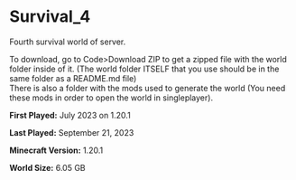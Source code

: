 # Survival_4
Fourth survival world of server.

To download, go to Code>Download ZIP to get a zipped file with the world folder inside of it. (The world folder ITSELF that you use should be in the same folder as a README.md file)<br>
There is also a folder with the mods used to generate the world (You need these mods in order to open the world in singleplayer).

**First Played:** July 2023 on 1.20.1

**Last Played:** September 21, 2023

**Minecraft Version:** 1.20.1

**World Size:** 6.05 GB
